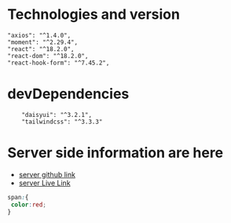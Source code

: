# Technologies and version
```
"axios": "^1.4.0",
"moment": "^2.29.4",
"react": "^18.2.0",
"react-dom": "^18.2.0",
"react-hook-form": "^7.45.2",
```
# devDependencies
```
    "daisyui": "^3.2.1",
    "tailwindcss": "^3.3.3"
```

# Server side information are here
- [server github link]()
- [server Live Link]()
```css
span:{
 color:red;
}

```
